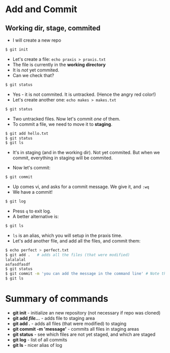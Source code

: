 # Add and Commit

## Working dir, stage, commited

* I will create a new repo

```sh
$ git init
```

* Let's create a file: `echo praxis > praxis.txt`
* The file is currently in the **working directory**
* It is *not* yet commited.
* Can we check that?

```sh
$ git status
```

* Yes - it is not commited. It is untracked. (Hence the angry red color!)
* Let's create another one: `echo makes > makes.txt`

```sh
$ git status
```

* Two untracked files. Now let's commit _one_ of them.
* To commit a file, we need to move it to **staging**.

```sh
$ git add hello.txt
$ git status
$ git ls
```

* It's in staging (and in the working dir). Not yet commited. But when we commit,
  everything in staging will be commited.

* Now let's commit:

```sh
$ git commit
```

* Up comes vi, and asks for a commit message. We give it, and `:wq`
* We have a commit!

```sh
$ git log
```

* Press `q` to exit log.
* A better alternative is:

```sh
$ git ls
```

* `ls` is an alias, which you will setup in the praxis time.
* Let's add another file, and add all the files, and commit them:

```sh
$ echo perfect > perfect.txt
$ git add .   # adds all the files (that were modified)
lalalalal
asfasdfasdf
$ git status
$ git commit -m 'you can add the message in the command line' # Note the single quotes
$ git ls
```

# Summary of commands

* **git init** - initialize an new repository (not necessary if repo was cloned)
* **git add _file..._** - adds file to staging area
* **git add .** - adds all files (that were modified) to staging
* **git commit -m 'message'** - commits all files in staging areas
* **git status** - see which files are not yet staged, and which are staged
* **git log** - list of all commits
* **git ls** - nicer alias of log
